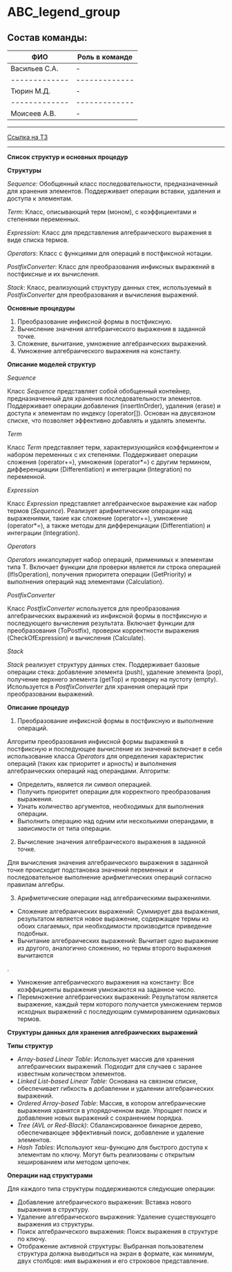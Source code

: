 # ABC_legend_group
## Состав команды:
| ФИО | Роль в команде |
|-------------|-------------|
| Васильев С.А. | - |
|-------------|-------------|
| Тюрин М.Д. | - |
|-------------|-------------|
| Моисеев А.В. | - |

---

[Ссылка на ТЗ](https://docs.google.com/document/d/1Na9jSlxca3_rLC-BfpdOC2h5nSP62dQMwzYbuJS1mRo/edit?usp=sharing "Документ с ТЗ и возможностью комментирования")

---
**Список структур и основных процедур**

**Структуры**

*Sequence<T>*: Обобщенный класс последовательности, предназначенный для хранения элементов. Поддерживает операции вставки, удаления и доступа к элементам.

*Term*: Класс, описывающий терм (моном), с коэффициентами и степенями переменных.

*Expression*: Класс для представления алгебраического выражения в виде списка термов.

*Operators*: Класс с функциями для операций в постфиксной нотации.

*PostfixConverter*: Класс для преобразования инфиксных выражений в постфиксные и их вычисления.

*Stack<T>*: Класс, реализующий структуру данных стек, используемый в *PostfixConverter* для преобразования и вычисления выражений.

**Основные процедуры**

1. Преобразование инфиксной формы в постфиксную.
2. Вычисление значения алгебраического выражения в заданной точке.
3. Сложение, вычитание, умножение алгебраических выражений.
4. Умножение алгебраического выражения на константу.

**Описание моделей структур**

*Sequence*

Класс *Sequence* представляет собой обобщенный контейнер, предназначенный для хранения последовательности элементов. Поддерживает операции добавления (insertInOrder), удаления (erase) и доступа к элементам по индексу (operator[]). Основан на двусвязном списке, что позволяет эффективно добавлять и удалять элементы.

*Term*

Класс *Term* представляет терм, характеризующийся коэффициентом и набором переменных с их степенями. Поддерживает операции сложения (operator+=), умножения (operator*=) с другим термином, дифференциации (Differentiation) и интеграции (Integration) по переменной.

*Expression*

Класс *Expression* представляет алгебраическое выражение как набор термов (*Sequence<Term>*). Реализует арифметические операции над выражениями, такие как сложение (operator+=), умножение (operator*=), а также методы для дифференциации (Differentiation) и интеграции (Integration).

*Operators*

*Operators* инкапсулирует набор операций, применимых к элементам типа T. Включает функции для проверки является ли строка операцией (IfIsOperation), получения приоритета операции (GetPriority) и выполнения операций над элементами (Calculation).

*PostfixConverter*

Класс *PostfixConverter* используется для преобразования алгебраических выражений из инфиксной формы в постфиксную и последующего вычисления результата. Включает функции для преобразования (ToPostfix), проверки корректности выражения (CheckOfExpression) и вычисления (Calculate).

*Stack*

*Stack* реализует структуру данных стек. Поддерживает базовые операции стека: добавление элемента (push), удаление элемента (pop), получение верхнего элемента (getTop) и проверку на пустоту (empty). Используется в *PostfixConverter* для хранения операций при преобразовании выражений.

**Описание процедур**

1. Преобразование инфиксной формы в постфиксную и выполнение операций.

Алгоритм преобразования инфиксной формы выражений в постфиксную и последующее вычисление их значений включает в себя использование класса *Operators* для определения характеристик операций (таких как приоритет и арность) и выполнения алгебраических операций над операндами. Алгоритм:

- Определить, является ли символ операцией.
- Получить приоритет операции для корректного преобразования выражения.
- Узнать количество аргументов, необходимых для выполнения операции.
- Выполнить операцию над одним или несколькими операндами, в зависимости от типа операции.

2. Вычисление значения алгебраического выражения в заданной точке.

Для вычисления значения алгебраического выражения в заданной точке происходит подстановка значений переменных и последовательное выполнение арифметических операций согласно правилам алгебры.

3. Арифметические операции над алгебраическими выражениями.

- Сложение алгебраических выражений: Суммирует два выражения, результатом является новое выражение, содержащее термы из обоих слагаемых, при необходимости производится приведение подобных.
- Вычитание алгебраических выражений: Вычитает одно выражение из другого, аналогично сложению, но термы второго выражения вычитаются

.
- Умножение алгебраического выражения на константу: Все коэффициенты выражения умножаются на заданное число.
- Перемножение алгебраических выражений: Результатом является выражение, каждый терм которого получается умножением термов исходных выражений с последующим суммированием одинаковых термов.

**Структуры данных для хранения алгебраических выражений**

**Типы структур**

- *Array-based Linear Table*: Использует массив для хранения алгебраических выражений. Подходит для случаев с заранее известным количеством элементов.
- *Linked List-based Linear Table*: Основана на связном списке, обеспечивает гибкость в добавлении и удалении алгебраических выражений.
- *Ordered Array-based Table*: Массив, в котором алгебраические выражения хранятся в упорядоченном виде. Упрощает поиск и добавление новых выражений с сохранением порядка.
- *Tree (AVL or Red-Black)*: Сбалансированное бинарное дерево, обеспечивающее эффективный поиск, добавление и удаление элементов.
- *Hash Tables*: Используют хеш-функцию для быстрого доступа к элементам по ключу. Могут быть реализованы с открытым хешированием или методом цепочек.

**Операции над структурами**

Для каждого типа структуры поддерживаются следующие операции:

- Добавление алгебраического выражения: Вставка нового выражения в структуру.
- Удаление алгебраического выражения: Удаление существующего выражения из структуры.
- Поиск алгебраического выражения: Поиск выражения в структуре по ключу.
- Отображение активной структуры: Выбранная пользователем структура должна выводиться на экран в формате, как минимум, двух столбцов: имя выражения и его строковое представление.
